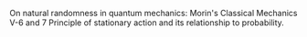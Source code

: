 On natural randomness in quantum mechanics:
    Morin's Classical Mechanics V-6 and 7
    Principle of stationary action and its relationship to probability.

